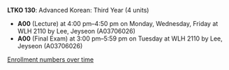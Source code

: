 **LTKO 130**: Advanced Korean: Third Year (4 units)

- **A00** (Lecture) at 4:00 pm–4:50 pm on Monday, Wednesday, Friday at WLH 2110 by Lee, Jeyseon (A03706026)
- **A00** (Final Exam) at 3:00 pm–5:59 pm on Tuesday at WLH 2110 by Lee, Jeyseon (A03706026)

[Enrollment numbers over time](./LTKO130.tsv)
